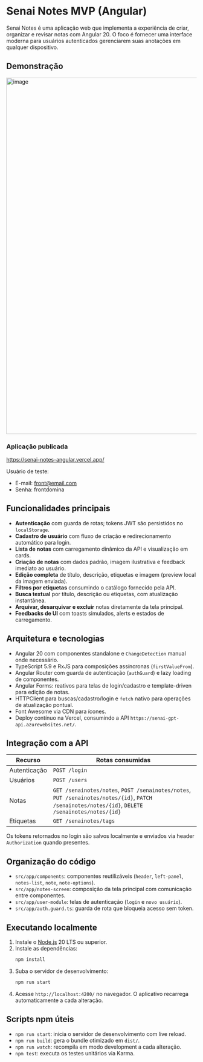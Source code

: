 # Senai Notes MVP (Angular)
 
Senai Notes é uma aplicação web que implementa a experiência de criar, organizar e revisar notas com Angular 20. O foco é fornecer uma interface moderna para usuários autenticados gerenciarem suas anotações em qualquer dispositivo.

## Demonstração
<img height="941" alt="image" src="https://github.com/user-attachments/assets/0bcaf23e-6473-4ebd-933e-3ed78850f7e6" />

### Aplicação publicada
https://senai-notes-angular.vercel.app/

Usuário de teste:
  - E-mail: front@email.com
  - Senha: frontdomina 

## Funcionalidades principais

- **Autenticação** com guarda de rotas; tokens JWT são persistidos no `localStorage`.
- **Cadastro de usuário** com fluxo de criação e redirecionamento automático para login.
- **Lista de notas** com carregamento dinâmico da API e visualização em cards.
- **Criação de notas** com dados padrão, imagem ilustrativa e feedback imediato ao usuário.
- **Edição completa** de título, descrição, etiquetas e imagem (preview local da imagem enviada).
- **Filtros por etiquetas** consumindo o catálogo fornecido pela API.
- **Busca textual** por título, descrição ou etiquetas, com atualização instantânea.
- **Arquivar, desarquivar e excluir** notas diretamente da tela principal.
- **Feedbacks de UI** com toasts simulados, alerts e estados de carregamento.

## Arquitetura e tecnologias

- Angular 20 com componentes standalone e `ChangeDetection` manual onde necessário.
- TypeScript 5.9 e RxJS para composições assíncronas (`firstValueFrom`).
- Angular Router com guarda de autenticação (`authGuard`) e lazy loading de componentes.
- Angular Forms: reativos para telas de login/cadastro e template-driven para edição de notas.
- HTTPClient para buscas/cadastro/login e `fetch` nativo para operações de atualização pontual.
- Font Awesome via CDN para ícones.
- Deploy contínuo na Vercel, consumindo a API `https://senai-gpt-api.azurewebsites.net/`.

## Integração com a API

| Recurso | Rotas consumidas |
|---------|-----------------|
| Autenticação | `POST /login` |
| Usuários | `POST /users` |
| Notas | `GET /senainotes/notes`, `POST /senainotes/notes`, `PUT /senainotes/notes/{id}`, `PATCH /senainotes/notes/{id}`, `DELETE /senainotes/notes/{id}` |
| Etiquetas | `GET /senainotes/tags` |

Os tokens retornados no login são salvos localmente e enviados via header `Authorization` quando presentes.

## Organização do código

- `src/app/components`: componentes reutilizáveis (`header`, `left-panel`, `notes-list`, `note`, `note-options`).
- `src/app/notes-screen`: composição da tela principal com comunicação entre componentes.
- `src/app/user-module`: telas de autenticação (`login` e `novo usuário`).
- `src/app/auth.guard.ts`: guarda de rota que bloqueia acesso sem token.

## Executando localmente

1. Instale o [Node.js](https://nodejs.org/) 20 LTS ou superior.
2. Instale as dependências:  
   ```bash
   npm install
   ```
3. Suba o servidor de desenvolvimento:  
   ```bash
   npm run start
   ```
4. Acesse `http://localhost:4200/` no navegador. O aplicativo recarrega automaticamente a cada alteração.

## Scripts npm úteis

- `npm run start`: inicia o servidor de desenvolvimento com live reload.
- `npm run build`: gera o bundle otimizado em `dist/`.
- `npm run watch`: recompila em modo development a cada alteração.
- `npm test`: executa os testes unitários via Karma.
